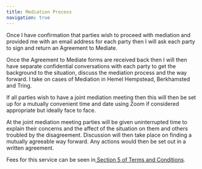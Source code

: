 ```yaml
---
title: Mediation Process
navigation: true
---
```

Once I have confirmation that parties wish to proceed with mediation and provided me with an email address for each party then I will ask each party to sign and return an Agreement to Mediate. 

Once the Agreement to Mediate forms are received back then I will then have separate confidential conversations with each party to get the background to the situation, discuss the mediation process and the way forward. I take on cases of Mediation in Hemel Hempstead, Berkhamsted and Tring.

If all parties wish to have a joint mediation meeting then this will then be set up for a mutually convenient time and date using Zoom if considered appropriate but ideally face to face.

At the joint mediation meeting parties will be given uninterrupted time to explain their concerns and the affect of the situation on them and others troubled by the disagreement.  Discussion will then take place on finding a mutually agreeable way forward. Any actions would then be set out in a written agreement. 

Fees for this service can be seen in[ Section 5 of Terms and Conditions](https://wallisfamilymediation.co.uk/terms).
